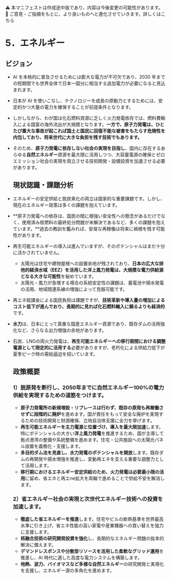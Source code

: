 ⚠️ 本マニフェストは作成途中版であり、内容は今後変更の可能性があります。  
💬 ご意見・ご指摘をもとに、より良いものへと進化させていきます。詳しくはこちら

# 5．エネルギー

## ビジョン

* AI を本格的に普及させるためには膨大な電力が不可欠であり、2030 年までの短期間でも世界全体で日本一国分に相当する追加電力が必要になると見込まれます。  
* 日本が AI を使いこなし、テクノロジーを成長の原動力とするためには、安定的かつ大量の電力を確保することが前提条件となります。  
* しかしながら、わが国は化石燃料資源に乏しく火力発電依存では、燃料費輸入による国富の海外流出が大規模となります。**一方で、原子力発電は、ひとたび重大な事故が起これば国土と国民に回復不能な被害をもたらす危険性を内包しており、将来世代に大きな負担を残す技術でもあります。**
* そのため、**原子力発電に依存しない社会の実現を目指し**、国内に存在するあらゆる**自然エネルギー**資源を最大限に活用しつつ、大容量電源の確保とゼロエミッション社会の実現を両立させる技術開発・設備投資を加速させる必要があります。

  ## 現状認識・課題分析

* エネルギーの安定供給と脱炭素化の両立は国家的な重要課題です。しかし、現在のエネルギー政策は多くの課題を抱えています。
* **原子力発電への依存は、国民の間に根強い安全性への懸念があるだけでなく、使用済み核燃料の最終処分問題が未解決であるなど、多くの課題を抱えています。**過去の教訓を鑑みれば、安易な再稼働は将来に禍根を残す可能性があります。
* 再生可能エネルギーの導入は進んでいますが、そのポテンシャルはまだ十分に活かされていません。  
  * 太陽光は住宅や建物屋根への設置余地が残されており、**日本の広大な排他的経済水域（EEZ）を活用した洋上風力発電は、大規模な電力供給源となる大きな可能性**を秘めています。
  * 太陽光・風力が急増する場合の系統安定性の課題は、蓄電池や揚水発電の活用、地域間連系線の増強によって克服可能です。
* 再エネ賦課金による国民負担は課題ですが、**技術革新や導入量の増加によるコスト低下が進んでおり、長期的に見れば化石燃料輸入に頼るよりも経済的**です。
* **水力**は、日本にとって貴重な国産エネルギー資源であり、既存ダムの活用強化など、さらなる出力増強の余地があります。
* 石炭、LNGの両火力発電は、**再生可能エネルギーへの移行期間における調整電源として限定的に活用する**必要がありますが、老朽化による供給力低下が夏季ピーク時の需給逼迫を招いています。

  ## 政策概要

  ### 1）脱原発を断行し、2050年までに自然エネルギー100%の電力供給を実現するための道筋をつけます。
  * **原子力発電所の新規増設・リプレースは行わず、既存の原発も再稼働させずに段階的に廃炉**を進めます。国が責任をもって安全な廃炉を実現するための技術開発と財源確保、立地自治体支援に全力を挙げます。
  * **再生可能エネルギーを主力電源と位置づけ、導入を最大限加速**します。特にポテンシャルの大きい**洋上風力発電**を推進するため、国が主導して拠点港湾の整備や系統整備を進めます。住宅・公共施設への太陽光パネル設置を義務化・支援します。
  * **多目的ダム法を見直し、水力発電のポテンシャルを開放**します。既存ダムの再開発や揚水増強を推進し、変動再エネを支える重要な調整力として活用します。  
  * **移行期におけるエネルギー安定供給のため、火力発電は必要最小限の活用**に留め、省エネと再エne拡大を両輪で進めることで供給不安を解消します。

  ### 2）省エネルギー社会の実現と次世代エネルギー技術への投資を加速します。  
  * **徹底した省エネルギーを推進**します。住宅やビルの断熱基準を世界最高水準に引き上げ、省エネ性能の高い家電や産業機器への買い替えを強力に支援します。
  * **核融合技術の研究開発投資を強化**し、長期的なエネルギー問題の抜本的解決に備えます。  
  * **デマンドレスポンスや分散型リソースを活用した柔軟なグリッド運用**を推進し、AI 時代に適した高度な電力システムを構築します。
  * **地熱、波力、バイオマスなど多様な自然エネルギー**の研究開発と実用化を支援し、エネルギー源の多角化を進めます。
